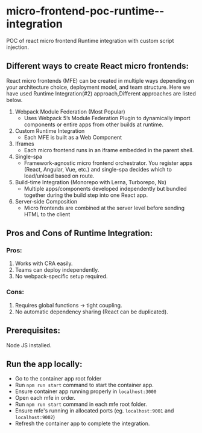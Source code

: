# micro-frontend-poc-runtime--integration
POC of react micro frontend Runtime integration with custom script injection.

## Different ways to create React micro frontends:
React micro frontends (MFE) can be created in multiple ways depending on your architecture choice, deployment model, and team structure.
Here we have used Runtime Integration(#2) approach,Different approaches are listed below.

1. Webpack Module Federation (Most Popular)
    - Uses Webpack 5’s Module Federation Plugin to dynamically import components or entire apps from other builds at runtime.
2. Custom Runtime Integration
    - Each MFE is built as a Web Component
3. Iframes
    - Each micro frontend runs in an iframe embedded in the parent shell.
4. Single-spa
    - Framework-agnostic micro frontend orchestrator. You register apps (React, Angular, Vue, etc.) and single-spa decides which to load/unload based on route.
5. Build-time Integration (Monorepo with Lerna, Turborepo, Nx)
    - Multiple apps/components developed independently but bundled together during the build step into one React app.
6. Server-side Composition
    - Micro frontends are combined at the server level before sending HTML to the client


## Pros and Cons of Runtime Integration:

### Pros:
1. Works with CRA easily.
2. Teams can deploy independently.
3. No webpack-specific setup required.

### Cons:
1. Requires global functions → tight coupling.
2. No automatic dependency sharing (React can be duplicated).


## Prerequisites:
Node JS installed.

## Run the app locally:
- Go to the container app root folder
- Run `npm run start` command to start the container app.
- Ensure container app running properly in `localhost:3000`
- Open each mfe in order.
- Run `npm run start` command in each mfe root folder.
- Ensure mfe's running in allocated ports (eg. `localhost:9001` and `localhost:9002`)
- Refresh the container app to complete the integration.